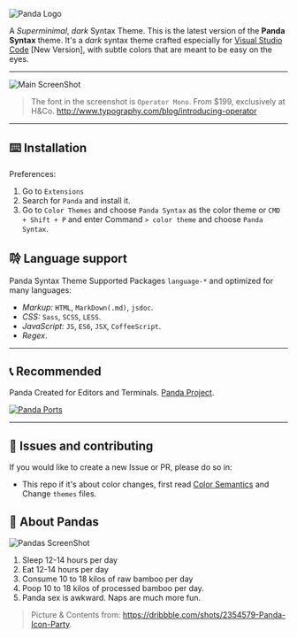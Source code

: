 ![Panda Logo](https://cdn.rawgit.com/tinkertrain/panda-syntax-vscode/master/assets/cover.jpg)

A _Superminimal_, _dark_ Syntax Theme. This is the latest version of the **Panda Syntax** theme. It's a _dark_ syntax theme crafted especially for [Visual Studio Code](https://code.visualstudio.com) [New Version], with subtle colors that are meant to be easy on the eyes.

---
![Main ScreenShot](https://cdn.rawgit.com/tinkertrain/panda-syntax-vscode/master/assets/editor.jpg)
> The font in the screenshot is `Operator Mono`. From $199, exclusively at H&Co. http://www.typography.com/blog/introducing-operator

---

## ⌨️ Installation
Preferences:

1. Go to `Extensions`
2. Search for `Panda` and install it.
3. Go to `Color Themes` and choose `Panda Syntax` as the color theme or `CMD + Shift + P` and enter Command `> color theme` and choose `Panda Syntax`.


## 唥 Language support
Panda Syntax Theme Supported Packages `language-*` and optimized for many languages:
* _Markup:_ `HTML`, `MarkDown(.md)`, `jsdoc`.
* _CSS:_ `Sass`, `SCSS`, `LESS`.
* _JavaScript:_ `JS`, `ES6`, `JSX`, `CoffeeScript`.
* _Regex_.

---

## 📞 Recommended
Panda Created for Editors and Terminals. [Panda Project](http://panda.siamak.work).

[![Panda Ports](https://raw.githubusercontent.com/siamak/atom-panda-syntax/master/screenshots/ports.jpg)](http://panda.siamak.work)

---

## 🐛 Issues and contributing
If you would like to create a new Issue or PR, please do so in:
* This repo if it's about color changes, first read [Color Semantics](https://github.com/tinkertrain/panda-syntax-vscode/blob/master/Color%20Semantics.md) and Change `themes` files.

## 🐼 About Pandas
![Pandas ScreenShot](https://raw.githubusercontent.com/siamak/atom-panda-syntax/master/screenshots/pandas.png)

1. Sleep 12-14 hours per day
2. Eat 12-14 hours per day
3. Consume 10 to 18 kilos of raw bamboo per day
4. Poop 10 to 18 kilos of processed bamboo per day.
5. Panda sex is awkward. Naps are much more fun.

> Picture & Contents from: https://dribbble.com/shots/2354579-Panda-Icon-Party.

<!--<h1 align="center">
  VSCode Panda<br />
  <img width="500" src="https://cdn.rawgit.com/tinkertrain/panda-syntax-vscode/master/assets/cover.jpg" alt="Panda"/>
</h1>

This is the very amazing [Panda Theme](https://github.com/PandaTheme) from Siamak
Mokhtari adapted for VSCode. The theme includes targeted theming for syntax tokens
as well as theming for the surrounding editor.

![Screenshot](https://raw.githubusercontent.com/tinkertrain/panda-syntax-vscode/master/assets/screenshot.png)

## Contributing
Contributions are welcome! The Panda theme colors are in `themes/colors.yaml`.
Available elements to style are in the
[Theme Color Reference](https://code.visualstudio.com/docs/getstarted/theme-color-reference)-->
